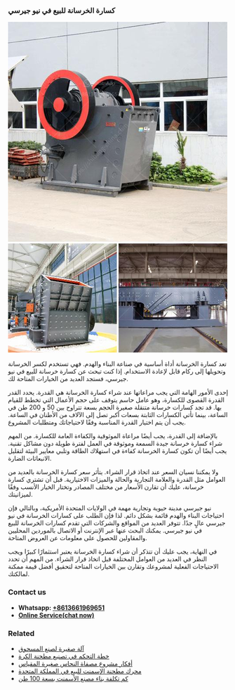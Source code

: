 <h3>كسارة الخرسانة للبيع في نيو جيرسي</h3><img src='1701852794.jpg' alt=''><p>تعد كسارة الخرسانة أداة أساسية في صناعة البناء والهدم. فهي تستخدم لكسر الخرسانة وتحويلها إلى ركام قابل لإعادة الاستخدام. إذا كنت تبحث عن كسارة خرسانة للبيع في نيو جيرسي، فستجد العديد من الخيارات المتاحة لك.</p><p>إحدى الأمور الهامة التي يجب مراعاتها عند شراء كسارة الخرسانة هي القدرة. يحدد القدر القدرة القصوى للكسارة، وهو عامل حاسم يتوقف على حجم الأعمال التي تخطط للقيام بها. قد تجد كسارات خرسانة متنقلة صغيرة الحجم بسعة تتراوح بين 50 و 200 طن في الساعة، بينما تأتي الكسارات الثابتة بسعات أكبر تصل إلى الآلاف من الأطنان في الساعة. يجب أن يتم اختيار القدرة المناسبة وفقًا لاحتياجاتك ومتطلبات المشروع.</p><p>بالإضافة إلى القدرة، يجب أيضًا مراعاة الموثوقية والكفاءة العامة للكسارة. من المهم شراء كسارة خرسانة جيدة السمعة وموثوقة في العمل لفترة طويلة دون مشاكل تقنية. يجب أيضًا أن تكون كسارة الخرسانة كفاءة في استهلاك الطاقة وتلبي معايير البيئة لتقليل الانبعاثات الضارة.</p><p>ولا يمكننا نسيان السعر عند اتخاذ قرار الشراء. يتأثر سعر كسارة الخرسانة بالعديد من العوامل مثل القدرة والعلامة التجارية والحالة والميزات الاختيارية. قبل أن تشتري كسارة خرسانة، عليك أن تقارن الأسعار من مختلف المصادر وتختار الخيار الأنسب وفقًا لميزانيتك.</p><p>نيو جيرسي مدينة حيوية وتجارية مهمة في الولايات المتحدة الأمريكية، وبالتالي فإن احتياجات البناء والهدم قائمة بشكل دائم. لذا فإن الطلب على كسارات الخرسانة في نيو جيرسي عالٍ جدًا. تتوفر العديد من المواقع والشركات التي تقدم كسارات الخرسانة للبيع في نيو جيرسي. يمكنك البحث عنها عبر الإنترنت أو الاتصال بالموردين المحليين والمقاولين للحصول على معلومات عن العروض المتاحة.</p><p>في النهاية، يجب عليك أن تتذكر أن شراء كسارة الخرسانة يعتبر استثمارًا كبيرًا ويجب النظر في العديد من العوامل المختلفة قبل اتخاذ قرار الشراء. من المهم أن تحدد الاحتياجات الفعلية لمشروعك وتقارن بين الخيارات المتاحة لتحقيق أفضل قيمة ممكنة لمالكتك.</p><h3>Contact us</h3><ul><li><strong>Whatsapp:&nbsp;<a href="https://wa.me/8613661969651">+8613661969651</a></strong></li><li><a href="https://swt.shibang-china.com/?git&amp;zhl&amp;كسارة الخرسانة للبيع في نيو جيرسي"><strong>Online Service(chat now)</strong></a></li></ul><h3>Related</h3><ul><li><a href='آلة صغيرة لصنع المسحوق.md'>آلة صغيرة لصنع المسحوق</a></li><li><a href='خطة التحكم في تصنيع مطحنة الكرة.md'>خطة التحكم في تصنيع مطحنة الكرة</a></li><li><a href='أفكار مشروع مصفاة النحاس صغيرة المقياس.md'>أفكار مشروع مصفاة النحاس صغيرة المقياس</a></li><li><a href='محرك مطحنة الإسمنت للبيع في المملكة المتحدة.md'>محرك مطحنة الإسمنت للبيع في المملكة المتحدة</a></li><li><a href='كم تكلفة بناء مصنع الأسمنت بسعة 100 طن.md'>كم تكلفة بناء مصنع الأسمنت بسعة 100 طن</a></li></ul>